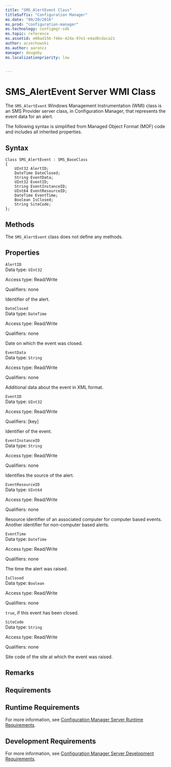 ```yaml
---
title: "SMS_AlertEvent Class"
titleSuffix: "Configuration Manager"
ms.date: "09/20/2016"
ms.prod: "configuration-manager"
ms.technology: configmgr-sdk
ms.topic: reference
ms.assetid: e00ad156-746e-42da-97e1-e4ad0cdaca21
author: aczechowski
ms.author: aaroncz
manager: dougebyms.localizationpriority: low


---
```

# SMS_AlertEvent Server WMI Class
The `SMS_AlertEvent` Windows Management Instrumentation (WMI) class is an SMS Provider server class, in Configuration Manager, that represents the event data for an alert.  

 The following syntax is simplified from Managed Object Format (MOF) code and includes all inherited properties.  

## Syntax  

```  
Class SMS_AlertEvent : SMS_BaseClass  
{  
    UInt32 AlertID;  
    DateTime DateClosed;  
    String EventData;  
    UInt32 EventID;  
    String EventInstanceID;  
    UInt64 EventResourceID;  
    DateTime EventTime;  
    Boolean IsClosed;  
    String SiteCode;  
};  
```  

## Methods  
 The `SMS_AlertEvent` class does not define any methods.  

## Properties  
 `AlertID`  
 Data type: `UInt32`  

 Access type: Read/Write  

 Qualifiers: none  

 Identifier of the alert.  

 `DateClosed`  
 Data type: `DateTime`  

 Access type: Read/Write  

 Qualifiers: none  

 Date on which the event was closed.  

 `EventData`  
 Data type: `String`  

 Access type: Read/Write  

 Qualifiers: none  

 Additional data about the event in XML format.  

 `EventID`  
 Data type: `UInt32`  

 Access type: Read/Write  

 Qualifiers: [key]  

 Identifier of the event.  

 `EventInstanceID`  
 Data type: `String`  

 Access type: Read/Write  

 Qualifiers: none  

 Identifies the source of the alert.  

 `EventResourceID`  
 Data type: `UInt64`  

 Access type: Read/Write  

 Qualifiers: none  

 Resource identifier of an associated computer for computer based events. Another identifier for non-computer based alerts.  

 `EventTime`  
 Data type: `DateTime`  

 Access type: Read/Write  

 Qualifiers: none  

 The time the alert was raised.  

 `IsClosed`  
 Data type: `Boolean`  

 Access type: Read/Write  

 Qualifiers: none  

 `true`, if this event has been closed.  

 `SiteCode`  
 Data type: `String`  

 Access type: Read/Write  

 Qualifiers: none  

 Site code of the site at which the event was raised.  

## Remarks  

## Requirements  

## Runtime Requirements  
 For more information, see [Configuration Manager Server Runtime Requirements](../../../../../develop/core/reqs/server-runtime-requirements.md).  

## Development Requirements  
 For more information, see [Configuration Manager Server Development Requirements](../../../../../develop/core/reqs/server-development-requirements.md).
